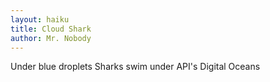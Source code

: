 ```yaml
---
layout: haiku
title: Cloud Shark
author: Mr. Nobody
---
```



Under blue droplets
Sharks swim under API's
Digital Oceans
